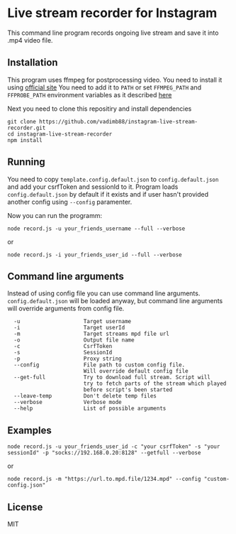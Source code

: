 # Live stream recorder for Instagram
This command line program records ongoing live stream and save it into .mp4 video file.

## Installation
This program uses ffmpeg for postprocessing video. You need to install it using [official site](https://ffmpeg.org/download.html) 
You need to add it to `PATH` or set `FFMPEG_PATH` and `FFPROBE_PATH` environment variables as it described [here](https://github.com/fluent-ffmpeg/node-fluent-ffmpeg/blob/master/README.md#ffmpeg-and-ffprobe)

Next you need to clone this repositiry and install dependencies
```
git clone https://github.com/vadimb88/instagram-live-stream-recorder.git
cd instagram-live-stream-recorder
npm install
```

## Running
You need to copy `template.config.default.json` to `config.default.json` and add your csrfToken and sessionId to it. Program loads `config.default.json` by default if it exists and if user hasn't provided another config using `--config` paramenter.

Now you can run the programm:
```
node record.js -u your_friends_username --full --verbose
```
or
```
node record.js -i your_friends_user_id --full --verbose
```

## Command line arguments
Instead of using config file you can use command line arguments. `config.default.json` will be loaded anyway, but command line arguments will override arguments from config file.
```
  -u                    Target username
  -i                    Target userId
  -m                    Target streams mpd file url
  -o                    Output file name
  -c                    CsrfToken
  -s                    SessionId
  -p                    Proxy string
  --config              File path to custom config file.
                        Will override default config file
  --get-full            Try to download full stream. Script will 
                        try to fetch parts of the stream which played
                        before script's been started
  --leave-temp          Don't delete temp files
  --verbose             Verbose mode
  --help                List of possible arguments
```
## Examples
```
node record.js -u your_friends_user_id -c "your csrfToken" -s "your sessionId" -p "socks://192.168.0.20:8128" --getfull --verbose
```

or
```
node record.js -m "https://url.to.mpd.file/1234.mpd" --config "custom-config.json"
```

## License

MIT